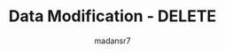 ---
title: "Data Modification - DELETE"
description: "Data Modification - DELETE basics"
author: madansr7
ms.author: madansr7
ms.date: 02/19/2019
ms.topic: article
 
---